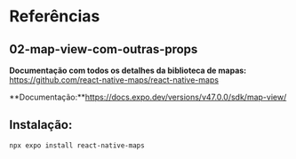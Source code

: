 # Referências

## 02-map-view-com-outras-props

**Documentação com todos os detalhes da biblioteca de mapas:**
https://github.com/react-native-maps/react-native-maps

**Documentação:**https://docs.expo.dev/versions/v47.0.0/sdk/map-view/

## Instalação:

`npx expo install react-native-maps`
